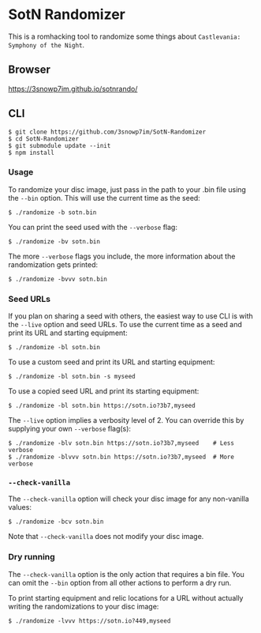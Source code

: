 # SotN Randomizer

This is a romhacking tool to randomize some things about `Castlevania:
Symphony of the Night`.

## Browser

https://3snowp7im.github.io/sotnrando/

## CLI

```shell
$ git clone https://github.com/3snowp7im/SotN-Randomizer
$ cd SotN-Randomizer
$ git submodule update --init
$ npm install
```

### Usage

To randomize your disc image, just pass in the path to your .bin file using the
`--bin` option. This will use the current time as the seed:

```shell
$ ./randomize -b sotn.bin
```

You can print the seed used with the `--verbose` flag:

```shell
$ ./randomize -bv sotn.bin
```

The more `--verbose` flags you include, the more information about the
randomization gets printed:

```shell
$ ./randomize -bvvv sotn.bin
```

### Seed URLs

If you plan on sharing a seed with others, the easiest way to use CLI is with
the `--live` option and seed URLs. To use the current time as a seed and print
its URL and starting equipment:

```shell
$ ./randomize -bl sotn.bin
```

To use a custom seed and print its URL and starting equipment:

```shell
$ ./randomize -bl sotn.bin -s myseed
```

To use a copied seed URL and print its starting equipment:

```shell
$ ./randomize -bl sotn.bin https://sotn.io?3b7,myseed
```

The `--live` option implies a verbosity level of 2. You can override this by
supplying your own `--verbose` flag(s):

```shell
$ ./randomize -blv sotn.bin https://sotn.io?3b7,myseed    # Less verbose
$ ./randomize -blvvv sotn.bin https://sotn.io?3b7,myseed  # More verbose
```

### `--check-vanilla`

The `--check-vanilla` option will check your disc image for any non-vanilla
values:

```shell
$ ./randomize -bcv sotn.bin
```

Note that `--check-vanilla` does not modify your disc image.

### Dry running

The `--check-vanilla` option is the only action that requires a bin file. You
can omit the `--bin` option from all other actions to perform a dry run.

To print starting equipment and relic locations for a URL without actually
writing the randomizations to your disc image:

```shell
$ ./randomize -lvvv https://sotn.io?449,myseed
```
